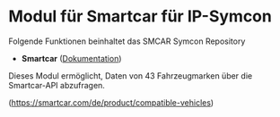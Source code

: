 # Modul für Smartcar für IP-Symcon
Folgende Funktionen beinhaltet das SMCAR Symcon Repository

- __Smartcar__ ([Dokumentation](SMCAR))   

Dieses Modul ermöglicht, Daten von 43 Fahrzeugmarken über die Smartcar-API abzufragen. 

(https://smartcar.com/de/product/compatible-vehicles)
